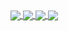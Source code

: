 <a href="https://github.com/deadly">
  <img align="center" src="https://github-readme-stats.vercel.app/api/wakatime?username=234asdfvb&theme=radical" />
</a>
<a href="https://github.com/deadly">
  <img align="center" src="https://github-readme-stats.vercel.app/api/top-langs/?username=deadly&theme=radical&card_width=495" />
</a>
<a href="https://github.com/deadly/Cyrillic">
  <img align="center" src="https://github-readme-stats.vercel.app/api/pin/?username=deadly&repo=server-badge-exploit&theme=radical" />
</a>
<a href="https://github.com/deadly/server-badge-exploit">
  <img align="center" src="https://github-readme-stats.vercel.app/api/pin/?username=deadly&repo=server-badge-exploit&theme=radical" />
</a>
